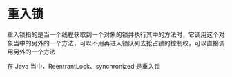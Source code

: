 # 重入锁

重入锁指的是当一个线程获取到一个对象的锁并执行其中的方法时，它调用这个对象当中的另外的一个方法，可以不用再进入锁队列去抢占锁的控制权，可以直接调用另外的一个方法

在 Java 当中，ReentrantLock、synchronized 是重入锁
